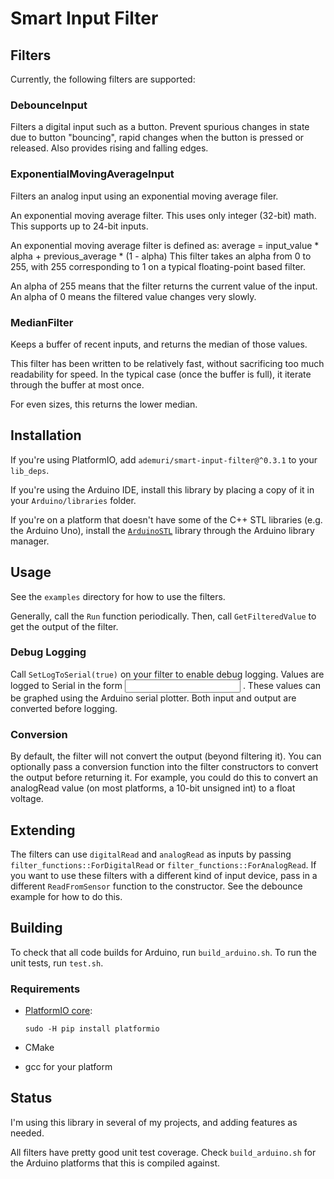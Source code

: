 # Smart Input Filter

## Filters

Currently, the following filters are supported:

### DebounceInput

Filters a digital input such as a button. Prevent spurious changes in state due to button "bouncing", rapid changes when the button is pressed or released. Also provides rising and falling edges.

### ExponentialMovingAverageInput

Filters an analog input using an exponential moving average filer.

An exponential moving average filter. This uses only integer (32-bit) math.  This supports up to 24-bit inputs.

An exponential moving average filter is defined as:
   average = input_value * alpha + previous_average * (1 - alpha)
This filter takes an alpha from 0 to 255, with 255 corresponding to 1 on a typical floating-point based filter.

An alpha of 255 means that the filter returns the current value of the input. An alpha of 0 means the filtered value changes very slowly.

### MedianFilter

Keeps a buffer of recent inputs, and returns the median of those values.

This filter has been written to be relatively fast, without sacrificing too much readability for speed. In the typical case (once the buffer is full), it iterate through the buffer at most once.

For even sizes, this returns the lower median.

## Installation

If you're using PlatformIO, add `ademuri/smart-input-filter@^0.3.1` to your `lib_deps`.

If you're using the Arduino IDE, install this library by placing a copy of it in your `Arduino/libraries` folder.

If you're on a platform that doesn't have some of the C++ STL libraries (e.g. the Arduino Uno), install the [`ArduinoSTL`](https://github.com/mike-matera/ArduinoSTL) library through the Arduino library manager.

## Usage

See the `examples` directory for how to use the filters.

Generally, call the `Run` function periodically. Then, call `GetFilteredValue` to get the output of the filter.

### Debug Logging

Call `SetLogToSerial(true)` on your filter to enable debug logging. Values are logged to Serial in the form <input> <output>. These values can be graphed using the Arduino serial plotter. Both input and output are converted before logging.

### Conversion

By default, the filter will not convert the output (beyond filtering it). You can optionally pass a conversion function into the filter constructors to convert the output before returning it. For example, you could do this to convert an analogRead value (on most platforms, a 10-bit unsigned int) to a float voltage.

## Extending

The filters can use `digitalRead` and `analogRead` as inputs by passing `filter_functions::ForDigitalRead` or `filter_functions::ForAnalogRead`. If you want to use these filters with a different kind of input device, pass in a different `ReadFromSensor` function to the constructor. See the debounce example for how to do this.

## Building

To check that all code builds for Arduino, run `build_arduino.sh`. To run the unit tests, run `test.sh`.

### Requirements

- [PlatformIO core](https://docs.platformio.org/en/latest/installation.html):
    
    `sudo -H pip install platformio`
- CMake
- gcc for your platform

## Status

I'm using this library in several of my projects, and adding features as needed.

All filters have pretty good unit test coverage. Check `build_arduino.sh` for the Arduino platforms that this is compiled against.
